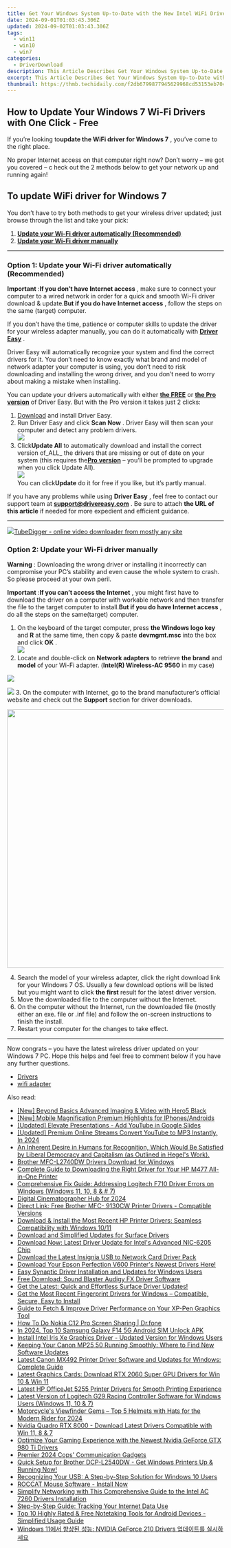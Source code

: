 ```yaml
---
title: Get Your Windows System Up-to-Date with the New Intel WiFi Drivers
date: 2024-09-01T01:03:43.306Z
updated: 2024-09-02T01:03:43.306Z
tags:
  - win11
  - win10
  - win7
categories:
  - DriverDownload
description: This Article Describes Get Your Windows System Up-to-Date with the New Intel WiFi Drivers
excerpt: This Article Describes Get Your Windows System Up-to-Date with the New Intel WiFi Drivers
thumbnail: https://thmb.techidaily.com/f2db6799877945629968cd53153eb704a207aecfe965da9d03779dc5b0786c10.jpg
---
```


## How to Update Your Windows 7 Wi-Fi Drivers with One Click - Free

If you’re looking to**update the WiFi driver for Windows 7** ,  you’ve come to the right place.

 No proper Internet access on that computer right now? Don’t worry – we got you covered – c heck out the 2 methods below to get your network up and running again!

## To update WiFi driver for Windows 7

 You don’t have to try both methods to get your wireless driver updated; just browse through the list and take your pick:

1. [**Update your Wi-Fi driver automatically (Recommended)**](https://www.drivereasy.com/knowledge/wifi-driver-for-windows-7-free-download-update-2-easy-ways/#O1)
2. [**Update your Wi-Fi driver manually**](https://tools.techidaily.com/drivereasy/download/)

---

### Option 1: Update your Wi-Fi driver automatically (Recommended)

**Important** :**If you don’t have Internet access** , make sure to connect your computer to a wired network in order for a quick and smooth Wi-Fi driver download & update.**But if you do have Internet access** , follow the steps on the same (target) computer.

 If you don’t have the time, patience or computer skills to update the driver for your wireless adapter  manually, you can do it automatically with **[Driver Easy](https://tools.techidaily.com/drivereasy/download/)**  .

 Driver Easy will automatically recognize your system and find the correct drivers for it. You don’t need to know exactly what brand and model of network adapter your computer is using, you don’t need to risk downloading and installing the wrong driver, and you don’t need to worry about making a mistake when installing.

 You can update your drivers automatically with either **[the FREE](https://tools.techidaily.com/drivereasy/download/)**  or **[the Pro version](https://tools.techidaily.com/drivereasy/download/)**  of Driver Easy. But with the Pro version it takes just 2 clicks:

1. [Download](https://tools.techidaily.com/drivereasy/download/) and install Driver Easy.
2. Run Driver Easy and click **Scan Now** . Driver Easy will then scan your computer and detect any problem drivers.  
![](https://images.drivereasy.com/wp-content/uploads/2018/07/img_5b3b19bf43ece.jpg)
3. Click**Update All** to automatically download and install the correct version of_ALL_ the drivers that are missing or out of date on your system (this requires the[**Pro version**](https://tools.techidaily.com/drivereasy/download/) – you’ll be prompted to upgrade when you click Update All).  
![](https://images.drivereasy.com/wp-content/uploads/2018/07/img_5b5554ea9ba44.jpg)  
 You can click**Update** do it for free if you like, but it’s partly manual.

 If you have any problems while using **Driver Easy** , feel free to contact our support team at **<support@drivereasy.com>** . Be sure to attach **the URL of this article** if needed for more expedient and efficient guidance.

---

<!-- affiliate ads begin -->
<a href="https://secure.2checkout.com/order/checkout.php?PRODS=4572700&QTY=1&AFFILIATE=108875&CART=1"><img src="	https://www.tubedigger.com/wp-content/uploads/2020/08/tubedigger-software-new.png" border="0">TubeDigger - online video downloader from mostly any site</a>
<!-- affiliate ads end -->
### Option 2: Update your Wi-Fi driver manually

**Warning** : Downloading the wrong driver or installing it incorrectly can compromise your PC’s stability and even cause the whole system to crash. So please proceed at your own peril.

**Important** :**If you can’t access the Internet** , you might first have to download the driver on a computer with workable network and then transfer the file to the target computer to install.**But if you do have Internet access** , do all the steps on the same(target) computer.

1. On the keyboard of the target computer, press  **the Windows logo key**  and   **R** at the same time, then copy & paste **devmgmt.msc**  into the box and click  **OK**  .  
![](https://images.drivereasy.com/wp-content/uploads/2018/07/img_5b50135d9ffd2.jpg)
2. Locate and double-click on **Network adapters** to retrieve **the brand** and **model** of your Wi-Fi adapter. (**Intel(R) Wireless-AC 9560** in my case)  
<!-- affiliate ads begin -->
<a href="https://secure.2checkout.com/order/checkout.php?PRODS=4620780&QTY=1&AFFILIATE=108875&CART=1"><img src="https://secure.avangate.com/images/merchant/07dd4d5a72f5740ef0f035f201951476/728__90banner.jpg" border="0"></a>
<!-- affiliate ads end -->
![](https://images.drivereasy.com/wp-content/uploads/2018/07/img_5b5558876b204.jpg)
3. On the computer with Internet, go to the brand manufacturer’s official website and check out the **Support** section for driver downloads.
<!-- affiliate ads begin -->
<a href="https://appsumo.8odi.net/c/5597632/2087394/7443" target="_top" id="2087394"><img src="//a.impactradius-go.com/display-ad/7443-2087394" border="0" alt="" width="1200" height="600"/></a><img height="0" width="0" src="https://appsumo.8odi.net/i/5597632/2087394/7443" style="position:absolute;visibility:hidden;" border="0" />
<!-- affiliate ads end -->
4. Search the model of your wireless adapter, click the right download link for your Windows 7 OS. Usually a few download options will be listed but you might want to click **the first** result for the latest driver version.
5. Move the downloaded file to the computer without the Internet.
6. On the computer without the Internet, run the downloaded file (mostly either an exe. file or .inf file) and follow the on-screen instructions to finish the install.
7. Restart your computer for the changes to take effect.

---

 Now congrats – you have the latest wireless driver updated on your Windows 7 PC. Hope this helps and feel free to comment below if you have any further questions.

* [Drivers](https://tools.techidaily.com/drivereasy/download/)
* [wifi adapter](https://tools.techidaily.com/drivereasy/download/)

<ins class="adsbygoogle"
     style="display:block"
     data-ad-format="autorelaxed"
     data-ad-client="ca-pub-7571918770474297"
     data-ad-slot="1223367746"></ins>



<ins class="adsbygoogle"
     style="display:block"
     data-ad-client="ca-pub-7571918770474297"
     data-ad-slot="8358498916"
     data-ad-format="auto"
     data-full-width-responsive="true"></ins>

<span class="atpl-alsoreadstyle">Also read:</span>
<div><ul>
<li><a href="https://extra-hints.techidaily.com/new-beyond-basics-advanced-imaging-and-video-with-hero5-black/"><u>[New] Beyond Basics  Advanced Imaging & Video with Hero5 Black</u></a></li>
<li><a href="https://instagram-videos.techidaily.com/new-mobile-magnification-premium-highlights-for-iphonesandroids/"><u>[New] Mobile Magnification  Premium Highlights for IPhones/Androids</u></a></li>
<li><a href="https://youtube-webster.techidaily.com/ed-elevate-presentations-add-youtube-in-google-slides/"><u>[Updated] Elevate Presentations - Add YouTube in Google Slides</u></a></li>
<li><a href="https://youtube-web.techidaily.com/ed-premium-online-streams-convert-youtube-to-mp3-instantly-in-2024/"><u>[Updated] Premium Online Streams  Convert YouTube to MP3 Instantly, In 2024</u></a></li>
<li><a href="https://driver-download.techidaily.com/an-inherent-desire-in-humans-for-recognition-which-would-be-satisfied-by-liberal-democracy-and-capitalism-as-outlined-in-hegels-work/"><u>An Inherent Desire in Humans for Recognition, Which Would Be Satisfied by Liberal Democracy and Capitalism (as Outlined in Hegel's Work).</u></a></li>
<li><a href="https://driver-download.techidaily.com/brother-mfc-l2740dw-drivers-download-for-windows/"><u>Brother MFC-L2740DW Drivers Download for Windows</u></a></li>
<li><a href="https://driver-download.techidaily.com/complete-guide-to-downloading-the-right-driver-for-your-hp-m477-all-in-one-printer/"><u>Complete Guide to Downloading the Right Driver for Your HP M477 All-in-One Printer</u></a></li>
<li><a href="https://driver-download.techidaily.com/comprehensive-fix-guide-addressing-logitech-f710-driver-errors-on-windows-windows-11-10-8-and-7/"><u>Comprehensive Fix Guide: Addressing Logitech F710 Driver Errors on Windows (Windows 11, 10, 8 & # 7)</u></a></li>
<li><a href="https://youtube-video-recordings.techidaily.com/digital-cinematographer-hub-for-2024/"><u>Digital Cinematographer Hub for 2024</u></a></li>
<li><a href="https://driver-download.techidaily.com/direct-link-free-brother-mfc-9130cw-printer-drivers-compatible-versions/"><u>Direct Link: Free Brother MFC- 9130CW Printer Drivers - Compatible Versions</u></a></li>
<li><a href="https://driver-download.techidaily.com/download-and-install-the-most-recent-hp-printer-drivers-seamless-compatibility-with-windows-1011/"><u>Download & Install the Most Recent HP Printer Drivers: Seamless Compatibility with Windows 10/11</u></a></li>
<li><a href="https://driver-download.techidaily.com/download-and-simplified-updates-for-surface-drivers/"><u>Download and Simplified Updates for Surface Drivers</u></a></li>
<li><a href="https://driver-download.techidaily.com/download-now-latest-driver-update-for-intels-advanced-nic-6205-chip/"><u>Download Now: Latest Driver Update for Intel's Advanced NIC-6205 Chip</u></a></li>
<li><a href="https://driver-download.techidaily.com/download-the-latest-insignia-usb-to-network-card-driver-pack/"><u>Download the Latest Insignia USB to Network Card Driver Pack</u></a></li>
<li><a href="https://driver-download.techidaily.com/download-your-epson-perfection-v600-printers-newest-drivers-here/"><u>Download Your Epson Perfection V600 Printer's Newest Drivers Here!</u></a></li>
<li><a href="https://driver-download.techidaily.com/easy-synaptic-driver-installation-and-updates-for-windows-users/"><u>Easy Synaptic Driver Installation and Updates for Windows Users</u></a></li>
<li><a href="https://driver-download.techidaily.com/1722974396415-free-download-sound-blaster-audigy-fx-driver-software/"><u>Free Download: Sound Blaster Audigy FX Driver Software</u></a></li>
<li><a href="https://driver-download.techidaily.com/1722971490964-get-the-latest-quick-and-effortless-surface-driver-updates/"><u>Get the Latest: Quick and Effortless Surface Driver Updates!</u></a></li>
<li><a href="https://driver-download.techidaily.com/get-the-most-recent-fingerprint-drivers-for-windows-compatible-secure-easy-to-install/"><u>Get the Most Recent Fingerprint Drivers for Windows – Compatible, Secure, Easy to Install</u></a></li>
<li><a href="https://driver-download.techidaily.com/guide-to-fetch-and-improve-driver-performance-on-your-xp-pen-graphics-tool/"><u>Guide to Fetch & Improve Driver Performance on Your XP-Pen Graphics Tool</u></a></li>
<li><a href="https://screen-mirror.techidaily.com/how-to-do-nokia-c12-pro-screen-sharing-drfone-by-drfone-android/"><u>How To Do Nokia C12 Pro Screen Sharing | Dr.fone</u></a></li>
<li><a href="https://sim-unlock.techidaily.com/in-2024-top-10-samsung-galaxy-f14-5g-android-sim-unlock-apk-by-drfone-android/"><u>In 2024, Top 10 Samsung Galaxy F14 5G Android SIM Unlock APK</u></a></li>
<li><a href="https://driver-download.techidaily.com/install-intel-iris-xe-graphics-driver-updated-version-for-windows-users/"><u>Install Intel Iris Xe Graphics Driver - Updated Version for Windows Users</u></a></li>
<li><a href="https://driver-download.techidaily.com/keeping-your-canon-mp25-50-running-smoothly-where-to-find-new-software-updates/"><u>Keeping Your Canon MP25 50 Running Smoothly: Where to Find New Software Updates</u></a></li>
<li><a href="https://driver-download.techidaily.com/latest-canon-mx492-printer-driver-software-and-updates-for-windows-complete-guide/"><u>Latest Canon MX492 Printer Driver Software and Updates for Windows: Complete Guide</u></a></li>
<li><a href="https://driver-download.techidaily.com/latest-graphics-cards-download-rtx-2060-super-gpu-drivers-for-win-10-and-win-11/"><u>Latest Graphics Cards: Download RTX 2060 Super GPU Drivers for Win 10 & Win 11</u></a></li>
<li><a href="https://driver-download.techidaily.com/latest-hp-officejet-5255-printer-drivers-for-smooth-printing-experience/"><u>Latest HP OfficeJet 5255 Printer Drivers for Smooth Printing Experience</u></a></li>
<li><a href="https://driver-download.techidaily.com/latest-version-of-logitech-g29-racing-controller-software-for-windows-users-windows-11-10-and-7/"><u>Latest Version of Logitech G29 Racing Controller Software for Windows Users (Windows 11, 10 & 7)</u></a></li>
<li><a href="https://fox-friendly.techidaily.com/motorcycles-viewfinder-gems-top-5-helmets-with-hats-for-the-modern-rider-for-2024/"><u>Motorcycle's Viewfinder Gems – Top 5 Helmets with Hats for the Modern Rider for 2024</u></a></li>
<li><a href="https://driver-download.techidaily.com/nvidia-quadro-rtx-8000-download-latest-drivers-compatible-with-win-11-8-and-7/"><u>Nvidia Quadro RTX 8000 - Download Latest Drivers Compatible with Win 11, 8 & 7</u></a></li>
<li><a href="https://driver-download.techidaily.com/optimize-your-gaming-experience-with-the-newest-nvidia-geforce-gtx-980-ti-drivers/"><u>Optimize Your Gaming Experience with the Newest Nvidia GeForce GTX 980 Ti Drivers</u></a></li>
<li><a href="https://buynow-info.techidaily.com/premier-2024-cops-communication-gadgets/"><u>Premier 2024 Cops' Communication Gadgets</u></a></li>
<li><a href="https://driver-download.techidaily.com/quick-setup-for-brother-dcp-l2540dw-get-windows-printers-up-and-running-now/"><u>Quick Setup for Brother DCP-L2540DW - Get Windows Printers Up & Running Now!</u></a></li>
<li><a href="https://driver-download.techidaily.com/recognizing-your-usb-a-step-by-step-solution-for-windows-10-users/"><u>Recognizing Your USB: A Step-by-Step Solution for Windows 10 Users</u></a></li>
<li><a href="https://driver-download.techidaily.com/1722963275885-roccat-mouse-software-install-now/"><u>ROCCAT Mouse Software - Install Now</u></a></li>
<li><a href="https://driver-download.techidaily.com/simplify-networking-with-this-comprehensive-guide-to-the-intel-ac-7260-drivers-installation/"><u>Simplify Networking with This Comprehensive Guide to the Intel AC 7260 Drivers Installation</u></a></li>
<li><a href="https://techno-recovery.techidaily.com/step-by-step-guide-tracking-your-internet-data-use/"><u>Step-by-Step Guide: Tracking Your Internet Data Use</u></a></li>
<li><a href="https://app-tips.techidaily.com/top-10-highly-rated-and-free-notetaking-tools-for-android-devices-simplified-usage-guide/"><u>Top 10 Highly Rated & Free Notetaking Tools for Android Devices - Simplified Usage Guide</u></a></li>
<li><a href="https://driver-download.techidaily.com/1722974684477-windows-11-nvidia-geforce-210-drivers/"><u>Windows 11에서 향상된 성능: NVIDIA GeForce 210 Drivers 업데이트를 실시하세요</u></a></li>
</ul></div>
